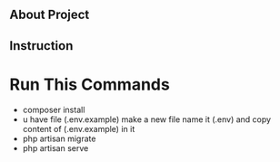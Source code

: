 ## About Project 

## Instruction 
# Run This Commands 
- composer install 
- u have file (.env.example) make a new file name it (.env) and copy content of (.env.example) in it 
- php artisan migrate 
- php artisan serve 
